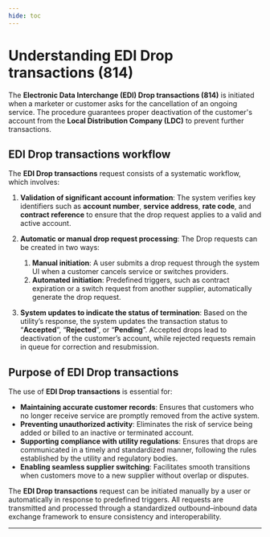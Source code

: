 ```yaml
---
hide: toc
---
```


# Understanding EDI Drop transactions (814)

The **Electronic Data Interchange (EDI) Drop transactions (814)**  is initiated when a marketer or customer asks for the cancellation of an ongoing service. The procedure guarantees proper deactivation of the customer's account from the **Local Distribution Company (LDC)** to prevent further transactions. 

## EDI Drop transactions workflow

The **EDI Drop transactions** request consists of a systematic workflow, which involves: 

1. **Validation of significant account information**: The system verifies key identifiers such as **account number**, **service address**, **rate code**, and **contract reference** to ensure that the drop request applies to a valid and active account. 

2. **Automatic or manual drop request processing**: The Drop requests can be created in two ways:  
    1. **Manual initiation**: A user submits a drop request through the system UI when a customer cancels service or switches providers.  
    2. **Automated initiation**: Predefined triggers, such as contract expiration or a switch request from another supplier, automatically generate the drop request.

3. **System updates to indicate the status of termination**: Based on the utility’s response, the system updates the transaction status to “**Accepted**”, “**Rejected**”, or “**Pending**”. Accepted drops lead to deactivation of the customer’s account, while rejected requests remain in queue for correction and resubmission.

## Purpose of EDI Drop transactions

The use of **EDI Drop transactions** is essential for:  

* **Maintaining accurate customer records**: Ensures that customers who no longer receive service are promptly removed from the active system.  
* **Preventing unauthorized activity**: Eliminates the risk of service being added or billed to an inactive or terminated account.  
* **Supporting compliance with utility regulations**: Ensures that drops are communicated in a timely and standardized manner, following the rules established by the utility and regulatory bodies.  
* **Enabling seamless supplier switching**: Facilitates smooth transitions when customers move to a new supplier without overlap or disputes.  

The **EDI Drop transactions** request can be initiated manually by a user or automatically in response to predefined triggers. All requests are transmitted and processed through a standardized outbound–inbound data exchange framework to ensure consistency and interoperability.

---